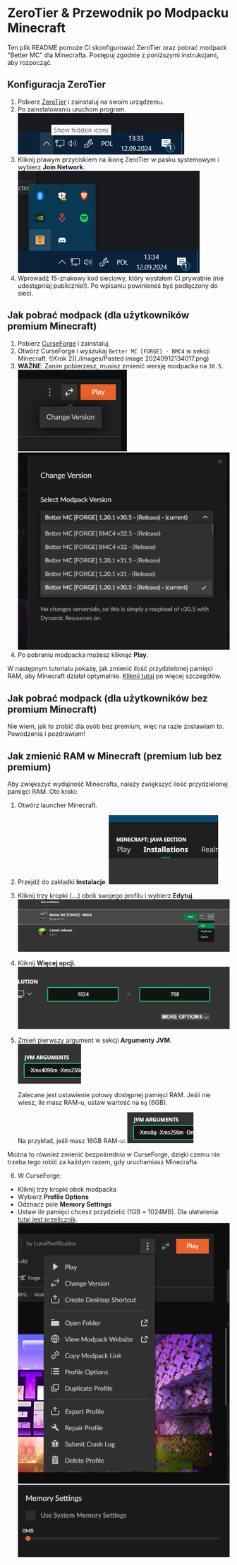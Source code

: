 # ZeroTier & Przewodnik po Modpacku Minecraft

Ten plik README pomoże Ci skonfigurować ZeroTier oraz pobrać modpack "Better MC" dla Minecrafta. Postępuj zgodnie z poniższymi instrukcjami, aby rozpocząć.

## Konfiguracja ZeroTier

1. Pobierz [ZeroTier](https://www.zerotier.com/download/) i zainstaluj na swoim urządzeniu.
2. Po zainstalowaniu uruchom program.
   ![Krok 2](./images/Pasted%20image%2020240912133358.png)
3. Kliknij prawym przyciskiem na ikonę ZeroTier w pasku systemowym i wybierz **Join Network**.
   ![Krok 3](./images/Pasted%20image%2020240912133445.png)
4. Wprowadź 15-znakowy kod sieciowy, który wysłałem Ci prywatnie (nie udostępniaj publicznie!). Po wpisaniu powinieneś być podłączony do sieci.

## Jak pobrać modpack (dla użytkowników premium Minecraft)

1. Pobierz [CurseForge](https://www.curseforge.com/download/app) i zainstaluj.
2. Otwórz CurseForge i wyszukaj `Better MC [FORGE] - BMC4` w sekcji Minecraft.
   ![Krok 2](./images/Pasted image 20240912134017.png)
3. **WAŻNE**: Zanim pobierzesz, musisz zmienić wersję modpacka na `30.5`.
   ![Krok 3](./images/Pasted%20image%2020240912134153.png)
   ![Krok 3](./images/Pasted%20image%2020240912134206.png)
4. Po pobraniu modpacka możesz kliknąć **Play**.

W następnym tutorialu pokażę, jak zmienić ilość przydzielonej pamięci RAM, aby Minecraft działał optymalnie. [Kliknij tutaj](#jak-zmienic-ram-w-minecraft) po więcej szczegółów.

## Jak pobrać modpack (dla użytkowników bez premium Minecraft)

Nie wiem, jak to zrobić dla osób bez premium, więc na razie zostawiam to. Powodzenia i pozdrawiam!

## Jak zmienić RAM w Minecraft (premium lub bez premium)

Aby zwiększyć wydajność Minecrafta, należy zwiększyć ilość przydzielonej pamięci RAM. Oto kroki:

1. Otwórz launcher Minecraft.
2. Przejdź do zakładki **Instalacje**.
   ![Krok 2](./images/Pasted%20image%2020240912134721.png)
3. Kliknij trzy kropki (**...**) obok swojego profilu i wybierz **Edytuj**.
   ![Krok 3](./images/Pasted%20image%2020240912134804.png)
4. Kliknij **Więcej opcji**.
   ![Krok 4](./images/Pasted%20image%2020240912134827.png)
5. Zmień pierwszy argument w sekcji **Argumenty JVM**.
   ![Krok 5](./images/Pasted%20image%2020240912134858.png)

   Zalecane jest ustawienie połowy dostępnej pamięci RAM. Jeśli nie wiesz, ile masz RAM-u, ustaw wartość na `6g` (6GB).

   Na przykład, jeśli masz 16GB RAM-u:
![Przykład](./images/Pasted%20image%2020240912135021.png)

Można to również zmienić bezpośrednio w CurseForge, dzięki czemu nie trzeba tego robić za każdym razem, gdy uruchamiasz Minecrafta.

6. W CurseForge:
- Kliknij trzy kropki obok modpacka
- Wybierz **Profile Options**
- Odznacz pole **Memory Settings**
- Ustaw ile pamięci chcesz przydzielić (1GB = 1024MB). Dla ułatwienia [tutaj jest przelicznik](https://www.gbmb.org/gb-to-mb).
![Przykład z CurseForge](./images/Pasted%20image%2020240912135213.png)
![Przykład z CurseForge](./images/Pasted%20image%2020240912135232.png)
